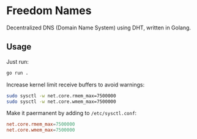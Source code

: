 # Freedom Names

Decentralized DNS (Domain Name System) using DHT, written in Golang.

## Usage

Just run:

```sh
go run .
```


Increase kernel limit receive buffers to avoid warnings:

```sh
sudo sysctl -w net.core.rmem_max=7500000
sudo sysctl -w net.core.wmem_max=7500000
```

Make it paermanent by adding to `/etc/sysctl.conf`:

```conf
net.core.rmem_max=7500000
net.core.wmem_max=7500000
```
